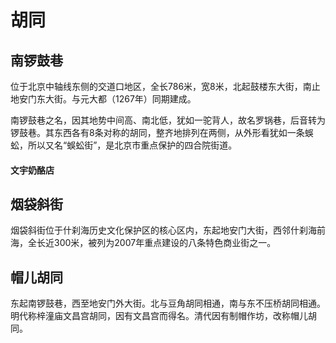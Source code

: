 # 胡同
## 南锣鼓巷
位于北京中轴线东侧的交道口地区，全长786米，宽8米，北起鼓楼东大街，南止地安门东大街。与元大都（1267年）同期建成。

南锣鼓巷之名，因其地势中间高、南北低，犹如一驼背人，故名罗锅巷，后音转为锣鼓巷。其东西各有8条对称的胡同，整齐地排列在两侧，从外形看犹如一条蜈蚣，所以又名“蜈蚣街”，是北京市重点保护的四合院街道。

#### 文宇奶酪店

## 烟袋斜街
烟袋斜街位于什刹海历史文化保护区的核心区内，东起地安门大街，西邻什刹海前海，全长近300米，被列为2007年重点建设的八条特色商业街之一。

## 帽儿胡同
东起南锣鼓巷，西至地安门外大街。北与豆角胡同相通，南与东不压桥胡同相通。明代称梓潼庙文昌宫胡同，因有文昌宫而得名。清代因有制帽作坊，改称帽儿胡同。
